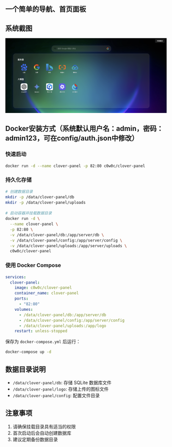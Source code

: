## 一个简单的导航、首页面板

## 系统截图
![alt text](系统截图.png)

## Docker安装方式（系统默认用户名：admin，密码：admin123，可在config/auth.json中修改）

### 快速启动
```bash
docker run -d --name clover-panel -p 82:80 c0w0c/clover-panel
```

### 持久化存储
```bash
# 创建数据目录
mkdir -p /data/clover-panel/db
mkdir -p /data/clover-panel/uploads

# 启动容器并挂载数据目录
docker run -d \
  --name clover-panel \
  -p 82:80 \
  -v /data/clover-panel/db:/app/server/db \
  -v /data/clover-panel/config:/app/server/config \
  -v /data/clover-panel/uploads:/app/server/uploads \
  c0w0c/clover-panel
```

### 使用 Docker Compose
```yaml
services:
  clover-panel:
    image: c0w0c/clover-panel
    container_name: clover-panel
    ports:
      - "82:80"
    volumes:
      - /data/clover-panel/db:/app/server/db
      - /data/clover-panel/config:/app/server/config
      - /data/clover-panel/uploads:/app/logo
    restart: unless-stopped
```

保存为 `docker-compose.yml` 后运行：
```bash
docker-compose up -d
```

## 数据目录说明
- `/data/clover-panel/db`: 存储 SQLite 数据库文件
- `/data/clover-panel/logo`: 存储上传的图标文件
- `/data/clover-panel/config`: 配置文件目录

## 注意事项
1. 请确保挂载目录具有适当的权限
2. 首次启动后会自动创建数据库
3. 建议定期备份数据目录